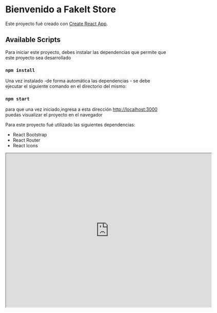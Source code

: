 # Bienvenido a FakeIt Store

Este proyecto fué creado con [Create React App](https://github.com/facebook/create-react-app).

## Available Scripts

Para iniciar este proyecto, debes instalar las dependencias que permite que este proyecto sea desarrollado

### `npm install`

Una vez instalado -de forma automática las dependencias - se debe ejecutar el siguiente comando en el directorio del mismo:

### `npm start`

para que una vez iniciado,ingresa a esta dirección
[http://localhost:3000](http://localhost:3000) puedas visualizar el proyecto en el navegador

Para este proyecto fué utilizado las siguientes dependencias:

* React Bootstrap 
* React Router
* React Icons

<iframe src="https://drive.google.com/file/d/1TeNqfqEIg0ARy8aMRuJcddLEtbzJcK-q/preview" width="640" height="480" allow="autoplay"></iframe>